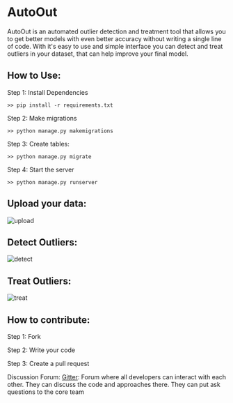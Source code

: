 # AutoOut

AutoOut is an automated outlier detection and treatment tool that allows you to get better models with even better accuracy without writing a single line of code.
With it's easy to use and simple interface you can detect and treat outliers in your dataset, that can help improve your final model.

How to Use:
------------

Step 1: Install Dependencies

    >> pip install -r requirements.txt

Step 2: Make migrations

    >> python manage.py makemigrations

Step 3: Create tables:

    >> python manage.py migrate

Step 4: Start the server

    >> python manage.py runserver

Upload your data:
----------------
![upload](https://github.com/MateLabs/AutoOut/blob/master/screenshots/upload.png)

Detect Outliers:
-----------------
![detect](https://github.com/MateLabs/AutoOut/blob/master/screenshots/detect.png)


Treat Outliers:
---------------
![treat](https://github.com/MateLabs/AutoOut/blob/master/screenshots/treat.png)


How to contribute:
-----------------
Step 1: Fork

Step 2: Write your code

Step 3: Create a pull request


Discussion Forum:
[Gitter](https://gitter.im/Mate-Labs-AutoOut/community): Forum where all developers can interact with each other. They can discuss the code and approaches there. They can put ask questions to the core team